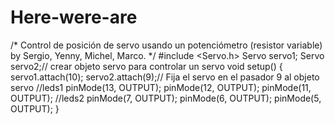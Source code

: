 # Here-were-are
/*
 Control de posición de servo usando  un potenciómetro (resistor variable)
 by Sergio, Yenny, Michel, Marco.
*/
#include <Servo.h>
Servo servo1; 
Servo servo2;// crear objeto servo para controlar un servo
void setup() {
servo1.attach(10); 
servo2.attach(9);// Fija el servo en el pasador 9 al objeto servo
//leds1
pinMode(13, OUTPUT);  pinMode(12, OUTPUT); pinMode(11, OUTPUT);
//leds2
pinMode(7, OUTPUT);  pinMode(6, OUTPUT); pinMode(5, OUTPUT);
}
